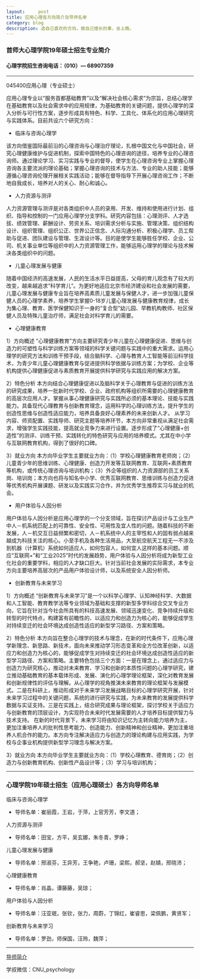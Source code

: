 ```yaml
---
layout:     post
title: 应用心理各方向简介及导师名单
category: blog
description: 选自己喜欢的方向，做自己擅长的事，会上瘾。
---
```


### 首师大心理学院19年硕士招生专业简介

#### 心理学院招生咨询电话：（010）— 68907359

---

045400应用心理（专业硕士）

应用心理专业以“服务首都基础教育”以及“解决社会核心需求”为宗旨，总结心理学在基础教育以及社会需求中的应用规律，为基础教育的关键问题，提供心理学的深入分析与可行性方案，逐步形成具有特色、科学、工具化、体系化的应用心理研究与实践体系。目前共设六个研究方向：

- 临床与咨询心理学

该方向借鉴国际最前沿的心理咨询与心理治疗理论，扎根中国文化与中国社会，研究心理健康维护与促进机制，探索中国特色的心理咨询的途径，培养专业的心理咨询师。通过理论学习、实习实践与专业的督导，使学生在心理咨询专业上掌握心理咨询各主要流派的理论基础；掌握心理咨询的技术与方法、专业的助人技能；能够遵循心理咨询伦理开展相关实践活动；能够在督导指导下开展心理咨询工作；不断地自我成长，培养对人的关心、耐心和诚心。
 
- 人力资源与测评

人力资源管理与测评是对各类组织中人员的录用、开发、维持和使用进行计划、组织、指导和控制的一门应用心理学分支学科。研究内容包括：心理测评、人才选拔、绩效管理、薪酬设计、劳资关系、培训需求分析与实施、管理决策、组织结构设计、组织管理、组织公正、世界公正信念、人际沟通分析、积极心理学、员工帮助与促进、团队建设与管理、生涯设计等。目的是使学生能够胜任学校、企业、公司、机关事业单位等组织中的人力资源管理工作，能够运用心理学的理论与技术解决各类组织中的问题。

- 儿童心理发展与健康

随着中国经济的高速发展，人民的生活水平日益提高，父母的育儿观念有了较大的改变，越来越追求“科学育儿”。为更好地适应北京市经济建设和社会发展的需要，儿童心理发展与健康专业旨在培养高素质儿童发展与保健人才，进一步加强儿童保健人员的心理学素养，培养学生掌握0-18岁儿童心理发展与健康教育规律，成长为集心理、教育、医学保健知识于一身的“复合型”幼儿园、早教机构教师、社区保健人员及特殊儿童治疗师，满足社会对科学育儿的需要。

- 心理健康教育

1）方向概述
“心理健康教育”方向主要研究青少年儿童在心理健康促进、思维与创造力的可塑性与科学训练方案等领域的科学关键问题与实践中的重大需求。运用心理学的研究方法和训练干预手段，结合脑科学、心理与教育人工智能等前沿科学技术，为青少年儿童心理健康教育与促进提供科学依据与训练方案；为学校、企业等机构提供心理健康促进与素质教育开展提供科学研究与实践应用的解决方案。

2）特色分析
本方向结合心理健康促进以及脑科学关于心理教育与促进的训练方法的研究成果，培养一批新时代学校、企业、政府机构等组织所需要的心理健康教育的高层次应用人才。掌握从事心理健康研究与实践所必须的基本理论、技能与实践能力。具备现代心理教育与创新教育理念，运用科学的心理训练方法，提升学生的创造性思维与创造性适应能力，培养具备良好心理素养的未来创新人才。
从学习内容、师资配置、实践导师、研究主题等培养环节，本方向非常重视从满足社会需求，增强学生实践技能，提高就业竞争力来进行设置。逐步形成了“心理健康+创造性”的测评、训练干预、实践转化的特色研究与应用的培养模式。尤其在中小学与互联网教育机构，得到了很好的口碑。

3）就业方向
本方向毕业学生主要就业方向：（1）学校心理健康教育老师岗；（2）儿童青少年的思维训练、心理健康、创造力开发等互联网教育、互联网+素质教育等机构，或传统心理咨询与培训机构；（3）外企等组织的人力资源部的员工关系岗、培训岗；本方向也将与知名中小学、优秀互联网教育、思维训练与创造力促进等优秀机构开展课题、研发以及实践实习合作，并为优秀学生推荐实习与就业的机会。

- 用户体验与人因分析

用户体验与人因分析是应用心理学的一个分支领域，旨在探讨产品设计与工业生产中人－机系统匹配上的可靠性、安全性、可用性及宜人性的问题。随着科技的不断发展，人－机交互日益频繁和密切，人－机系统中人的主宰性和人的固有弱点越来越成为科技关注的核心。小至手机及各种生活用品，大至航空航天工程无一不涉及到机器（计算机）系统如何适应人，如何包容人，如何宜人这样的基本问题。顺应“互联网+”和“工业2025”时代的发展趋势，用户体验与人因分析将成为新型工业化社会的重要学科，相应的人才缺口巨大。针对当前社会发展的实际需求，本专业方向主要培养高层次的产品用户体验设计师，以及系统安全人因分析师。

- 创新教育与未来学习


1）方向概述
“创新教育与未来学习”是一个以科学心理学、认知神经科学、大数据和人工智能、教育教学法等专业领域为基础和支撑的新型多学科综合交叉专业方向，它旨在针对当今社会所具有的科技高速发展、领域迅速变化、竞争持续升级和转型的时代特点，构建富有前瞻性的、以适应力和创造力为核心的，能够促成学生对持续变迁的社会环境达成创造性适应的新型学习路径、方案和策略。

2）特色分析 本方向旨在整合心理学的技术与理念，在新的时代条件下，应用心理学新理念、新思路、新技术，面向未来推动学习形态变革和全方位改革创新，以适应力和创造力为核心的，能够促成学生对持续变迁的社会环境达成创造性适应的新型学习路径、方案和策略。主要特色包括三个方面：一是在理念上，通过适应力与创造力为研究核心，推动对未来教育、学习和创新的本质性问题的心理学研究，建立推动基础教育的基本载体形成、发展、演化的心理学理论框架，深化对教育发展和创新规律性的评估与理解。从心理学的视角推演未来教育的理论框架与发展模式。二是在科研上，推动形成对于未来学习发展战略目标的心理学研究开展，针对未来学习过程中的关键问题，系统的进行研究与实践，为未来教育的发展提供科学数据与实证支持。三是在实践上，结合研究成果与理论框架，探讨学校关于适应力与创新教育的顶层设计，为实现符合未来时代发展需要的人才培养目标提供智力与技术支持。
在新的时代背景下，未来学习将由知识记忆为主转向能力培养为主，更加注重培养人的批判性思考能力、创造能力、创新精神和创业精神，更加注重培养人机合作的能力。本方向专注解决适应力与创造力的理论构建与应用实践，为学校与企事业机构提供新型学习理念与解决方案。

3）就业方向
本方向毕业学生主要就业方向：（1）学校心理教育、德育岗；（2）创造力与创新教育机构、创新性产品设计等；（3）学习与培训机构；

---

### 心理学院19年硕士招生（应用心理硕士）各方向导师名单

临床与咨询心理学

* 导师名单：崔丽霞，王岩，于萍，上官芳芳，李文道；

人力资源与测评

* 导师名单：田宝，方平，吴玄娜，朱冬青，罗峥；

儿童心理发展与健康

* 导师名单：邢淑芬，王异芳，王争艳，卢珊，梁熙，郝坚，赵婧，邢晓沛；

心理健康教育

* 导师名单：肖晶，谭藤藤，吴琼；

用户体验与人因分析

* 导师名单：汪亚珉，张钦，张力，周蔚，丁锦红，崔睿思，梁佩鹏，黄贤军；

创新教育与未来学习

* 导师名单：罗劲，师保国，汪玲，魏萍；

---

[导师简介](http://xlxy.cnu.edu.cn/szdw/grfc/index.htm)

学叔微信：CNU_psychology



